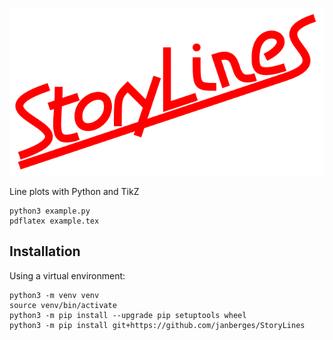 ![StoryLines logo](logo/logo.svg)

Line plots with Python and TikZ

    python3 example.py
    pdflatex example.tex

## Installation

Using a virtual environment:

    python3 -m venv venv
    source venv/bin/activate
    python3 -m pip install --upgrade pip setuptools wheel
    python3 -m pip install git+https://github.com/janberges/StoryLines
